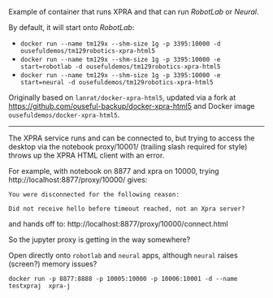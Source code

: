 Example of container that runs XPRA and that can run *RobotLab* or *Neural*.

By default, it will start onto *RobotLab*:

- `docker run --name tm129x --shm-size 1g -p 3395:10000 -d ousefuldemos/tm129robotics-xpra-html5`
- `docker run --name tm129x --shm-size 1g -p 3395:10000 -e start=robotlab -d ousefuldemos/tm129robotics-xpra-html5`
- `docker run --name tm129x --shm-size 1g -p 3395:10000 -e start=neural -d ousefuldemos/tm129robotics-xpra-html5`

Originally based on `lanrat/docker-xpra-html5`, updated via a fork at https://github.com/ouseful-backup/docker-xpra-html5 and Docker image `ousefuldemos/docker-xpra-html5`.

---

The XPRA service runs and can be connected to, but trying to access the desktop via the notebook proxy/10001/ (trailing slash required for style) 
throws up the XPRA HTML client with an error.

For example, with notebook on 8877 and xpra on 10000, trying http://localhost:8877/proxy/10000/ gives:

```
You were disconnected for the following reason:

Did not receive hello before timeout reached, not an Xpra server?
```

and hands off to: http://localhost:8877/proxy/10000/connect.html

So the jupyter proxy is getting in the way somewhere?

Open directly onto `robotlab` and `neural` apps, although `neural` raises (screen?) memory issues?

`docker run -p 8877:8888 -p 10005:10000 -p 10006:10001 -d --name testxpraj  xpra-j`
